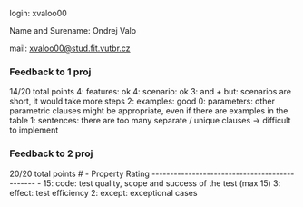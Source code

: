 login: xvaloo00

Name and Surename: Ondrej Valo

mail: xvaloo00@stud.fit.vutbr.cz

### Feedback to 1 proj 
14/20 total points
4: features: ok
4: scenario: ok
3: and + but: scenarios are short, it would take more steps
2: examples: good
0: parameters: other parametric clauses might be appropriate, even if there are examples in the table
1: sentences: there are too many separate / unique clauses -> difficult to implement

### Feedback to 2 proj 
20/20 total points
\# - Property Rating ---------------------------------------------- -
15: code: test quality, scope and success of the test (max 15)
3: effect: test efficiency
2: except: exceptional cases

